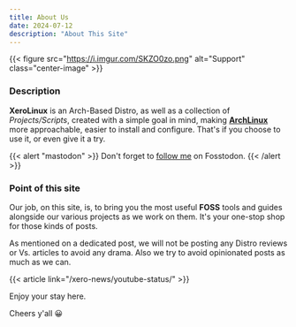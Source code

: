 ```yaml
---
title: About Us
date: 2024-07-12
description: "About This Site"
---
```


{{< figure src="https://i.imgur.com/SKZO0zo.png" alt="Support" class="center-image" >}}

### Description

**XeroLinux** is an Arch-Based Distro, as well as a collection of _Projects/Scripts_, created with a simple goal in mind, making [**ArchLinux**](https://archlinux.org) more approachable, easier to install and configure. That's if you choose to use it, or even give it a try.

{{< alert "mastodon" >}}
Don't forget to [follow me](https://fosstodon.org/@XeroLinux) on Fosstodon.
{{< /alert >}}

### Point of this site

Our job, on this site, is, to bring you the most useful **FOSS** tools and guides alongside our various projects as we work on them. It's your one-stop shop for those kinds of posts.

As mentioned on a dedicated post, we will not be posting any Distro reviews or Vs. articles to avoid any drama. Also we try to avoid opinionated posts as much as we can.

{{< article link="/xero-news/youtube-status/" >}}

Enjoy your stay here.

Cheers y'all 😀
